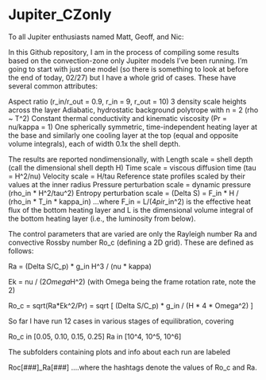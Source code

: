 # Jupiter_CZonly

To all Jupiter enthusiasts named Matt, Geoff, and Nic:

In this Github repository, I am in the process of compiling some results based on the convection-zone only Jupiter models I’ve been running. I’m going to start with just one model (so there is something to look at before the end of today, 02/27) but I have a whole grid of cases. These have several common attributes:

Aspect ratio (r_in/r_out = 0.9, r_in = 9, r_out = 10)
3 density scale heights across the layer
Adiabatic, hydrostatic background polytrope with n = 2 (rho ~ T^2)
Constant thermal conductivity and kinematic viscosity (Pr = nu/kappa = 1)
One spherically symmetric, time-independent heating layer at the base and similarly one cooling layer at the top (equal and opposite volume integrals), each of width 0.1x the shell depth. 

The results are reported nondimensionally, with 
Length scale = shell depth (call the dimensional shell depth H)
Time scale = viscous diffusion time (tau = H^2/nu)
Velocity scale = H/tau
Reference state profiles scaled by their values at the inner radius
Pressure perturbation scale = dynamic pressure (rho_in * H^2/tau^2)
Entropy perturbation scale = (Delta S) = F_in * H / (rho_in * T_in * kappa_in)
…where F_in = L/(4*pi*r_in^2) is the effective heat flux of the bottom heating layer and L is the dimensional volume integral of the bottom heating layer (i.e., the luminosity from below). 

The control parameters that are varied are only the Rayleigh number Ra and convective Rossby number Ro_c (defining a 2D grid). These are defined as follows:

Ra = (Delta S/C_p) * g_in H^3 / (nu * kappa)

Ek = nu / (2*Omega*H^2) (with Omega being the frame rotation rate, note the 2)

Ro_c = sqrt(Ra*Ek^2/Pr) = sqrt [ (Delta S/C_p) * g_in / (H * 4 * Omega^2)  ]

So far I have run 12 cases in various stages of equilibration, covering

Ro_c in [0.05, 0.10, 0.15, 0.25]
Ra in [10^4, 10^5, 10^6]

The subfolders containing plots and info about each run are labeled

Roc[###]_Ra[###]
….where the hashtags denote the values of Ro_c and Ra. 
